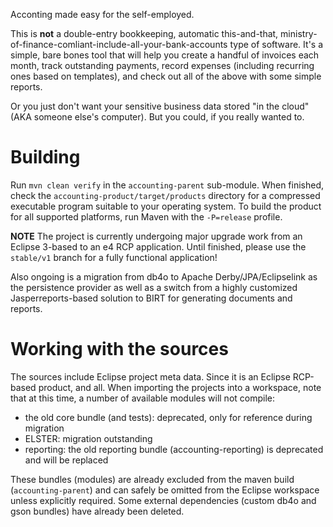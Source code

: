 Acconting made easy for the self-employed.

This is **not** a double-entry bookkeeping, automatic this-and-that, ministry-of-finance-comliant-include-all-your-bank-accounts
type of software. It's a simple, bare bones tool that will help you create a handful of invoices each month, track outstanding
payments, record expenses (including recurring ones based on templates), and check out all of the above with some simple reports.

Or you just don't want your sensitive business data stored "in the cloud" (AKA someone else's computer). But you could, if
you really wanted to.

# Building

Run `mvn clean verify` in the `accounting-parent` sub-module. When finished, check the `accounting-product/target/products`
directory for a compressed executable program suitable to your operating system. To build the product for all supported
platforms, run Maven with the `-P=release` profile.

**NOTE**
The project is currently undergoing major upgrade work from an Eclipse 3-based to an e4 RCP application. Until finished, please use the `stable/v1` branch for a fully functional application!

Also ongoing is a migration from db4o to Apache Derby/JPA/Eclipselink as the persistence provider as well as a switch from
a highly customized Jasperreports-based solution to BIRT for generating documents and reports.

# Working with the sources
The sources include Eclipse project meta data. Since it is an Eclipse RCP-based product, and all. When importing the
projects into a workspace, note that at this time, a number of available modules will not compile:
* the old core bundle (and tests): deprecated, only for reference during migration
* ELSTER: migration outstanding
* reporting: the old reporting bundle (accounting-reporting) is deprecated and will be replaced

These bundles (modules) are already excluded from the maven build (`accounting-parent`) and can safely be omitted from
the Eclipse workspace unless explicitly required. Some external dependencies (custom db4o and gson bundles) have already
been deleted.
